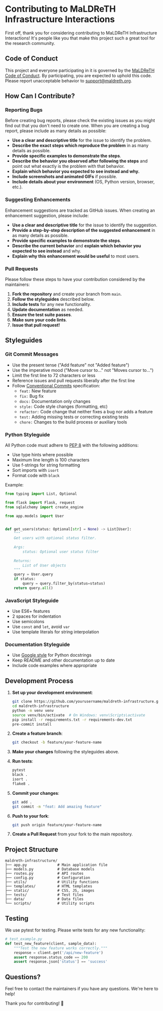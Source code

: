 # Contributing to MaLDReTH Infrastructure Interactions

First off, thank you for considering contributing to MaLDReTH Infrastructure Interactions! It's people like you that make this project such a great tool for the research community.

## Code of Conduct

This project and everyone participating in it is governed by the [MaLDReTH Code of Conduct](CODE_OF_CONDUCT.md). By participating, you are expected to uphold this code. Please report unacceptable behavior to [support@maldreth.org](mailto:support@maldreth.org).

## How Can I Contribute?

### Reporting Bugs

Before creating bug reports, please check the existing issues as you might find out that you don't need to create one. When you are creating a bug report, please include as many details as possible:

* **Use a clear and descriptive title** for the issue to identify the problem.
* **Describe the exact steps which reproduce the problem** in as many details as possible.
* **Provide specific examples to demonstrate the steps**.
* **Describe the behavior you observed after following the steps** and point out what exactly is the problem with that behavior.
* **Explain which behavior you expected to see instead and why.**
* **Include screenshots and animated GIFs** if possible.
* **Include details about your environment** (OS, Python version, browser, etc.).

### Suggesting Enhancements

Enhancement suggestions are tracked as GitHub issues. When creating an enhancement suggestion, please include:

* **Use a clear and descriptive title** for the issue to identify the suggestion.
* **Provide a step-by-step description of the suggested enhancement** in as many details as possible.
* **Provide specific examples to demonstrate the steps**.
* **Describe the current behavior** and **explain which behavior you expected to see instead** and why.
* **Explain why this enhancement would be useful** to most users.

### Pull Requests

Please follow these steps to have your contribution considered by the maintainers:

1. **Fork the repository** and create your branch from `main`.
2. **Follow the styleguides** described below.
3. **Include tests** for any new functionality.
4. **Update documentation** as needed.
5. **Ensure the test suite passes**.
6. **Make sure your code lints**.
7. **Issue that pull request!**

## Styleguides

### Git Commit Messages

* Use the present tense ("Add feature" not "Added feature")
* Use the imperative mood ("Move cursor to..." not "Moves cursor to...")
* Limit the first line to 72 characters or less
* Reference issues and pull requests liberally after the first line
* Follow [Conventional Commits](https://www.conventionalcommits.org/) specification:
  * `feat:` New feature
  * `fix:` Bug fix
  * `docs:` Documentation only changes
  * `style:` Code style changes (formatting, etc)
  * `refactor:` Code change that neither fixes a bug nor adds a feature
  * `test:` Adding missing tests or correcting existing tests
  * `chore:` Changes to the build process or auxiliary tools

### Python Styleguide

All Python code must adhere to [PEP 8](https://www.python.org/dev/peps/pep-0008/) with the following additions:

* Use type hints where possible
* Maximum line length is 100 characters
* Use f-strings for string formatting
* Sort imports with `isort`
* Format code with `black`

Example:
```python
from typing import List, Optional

from flask import Flask, request
from sqlalchemy import create_engine

from app.models import User


def get_users(status: Optional[str] = None) -> List[User]:
    """
    Get users with optional status filter.
    
    Args:
        status: Optional user status filter
        
    Returns:
        List of User objects
    """
    query = User.query
    if status:
        query = query.filter_by(status=status)
    return query.all()
```

### JavaScript Styleguide

* Use ES6+ features
* 2 spaces for indentation
* Use semicolons
* Use `const` and `let`, avoid `var`
* Use template literals for string interpolation

### Documentation Styleguide

* Use [Google style](https://google.github.io/styleguide/pyguide.html) for Python docstrings
* Keep README and other documentation up to date
* Include code examples where appropriate

## Development Process

1. **Set up your development environment**:
   ```bash
   git clone https://github.com/yourusername/maldreth-infrastructure.git
   cd maldreth-infrastructure
   python -m venv venv
   source venv/bin/activate  # On Windows: venv\Scripts\activate
   pip install -r requirements.txt -r requirements-dev.txt
   pre-commit install
   ```

2. **Create a feature branch**:
   ```bash
   git checkout -b feature/your-feature-name
   ```

3. **Make your changes** following the styleguides above.

4. **Run tests**:
   ```bash
   pytest
   black .
   isort .
   flake8 .
   ```

5. **Commit your changes**:
   ```bash
   git add .
   git commit -m "feat: Add amazing feature"
   ```

6. **Push to your fork**:
   ```bash
   git push origin feature/your-feature-name
   ```

7. **Create a Pull Request** from your fork to the main repository.

## Project Structure

```
maldreth-infrastructure/
├── app.py              # Main application file
├── models.py           # Database models
├── routes.py           # API routes
├── config.py           # Configuration
├── utils/              # Utility functions
├── templates/          # HTML templates
├── static/             # CSS, JS, images
├── tests/              # Test files
├── data/               # Data files
└── scripts/            # Utility scripts
```

## Testing

We use pytest for testing. Please write tests for any new functionality:

```python
# test_example.py
def test_new_feature(client, sample_data):
    """Test the new feature works correctly."""
    response = client.get('/api/new-feature')
    assert response.status_code == 200
    assert response.json['status'] == 'success'
```

## Questions?

Feel free to contact the maintainers if you have any questions. We're here to help!

Thank you for contributing! 🎉
